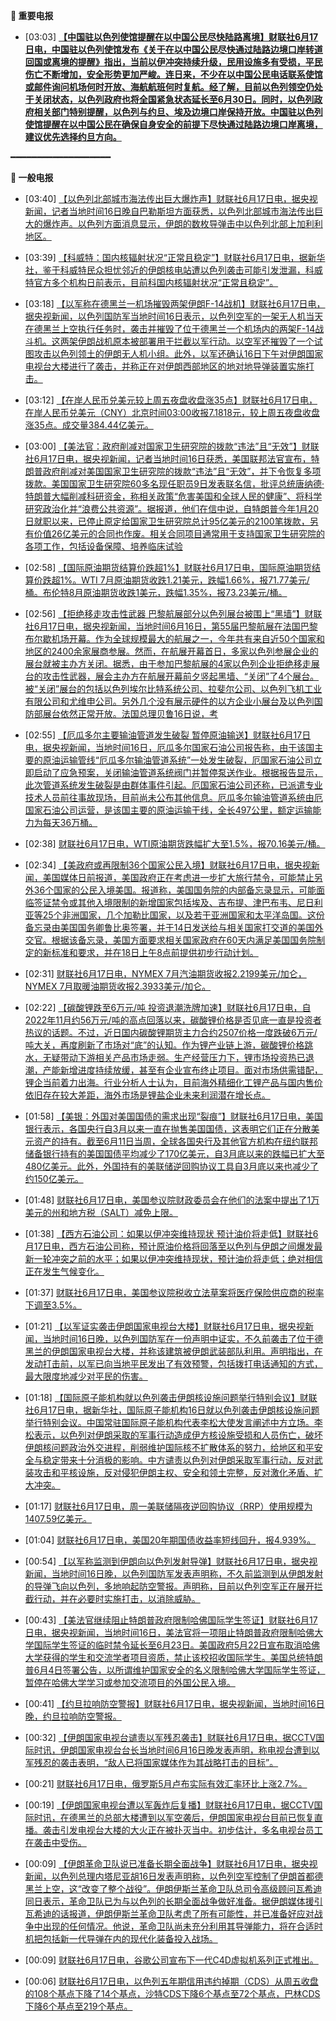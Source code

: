 **🔴 重要电报**

  - [03:03] **[【中国驻以色列使馆提醒在以中国公民尽快陆路离境】财联社6月17日电，中国驻以色列使馆发布《关于在以中国公民尽快通过陆路边境口岸转道回国或离境的提醒》指出，当前以伊冲突持续升级，民用设施多有受损，平民伤亡不断增加，安全形势更加严峻。连日来，不少在以中国公民电话联系使馆或邮件询问机场何时开放、海航航班何时复航。经了解，目前以色列领空仍处于关闭状态，以色列政府也将全国紧急状态延长至6月30日。同时，以色列政府相关部门特别提醒，以色列与约旦、埃及边境口岸保持开放。中国驻以色列使馆提醒在以中国公民在确保自身安全的前提下尽快通过陆路边境口岸离境，建议优先选择约旦方向。](https://www.cls.cn/detail/2059002)**

━━━━━━━━━━━━━━━━━━━

**📰 一般电报**

  - [03:40] [【以色列北部城市海法传出巨大爆炸声】财联社6月17日电，据央视新闻，记者当地时间16日晚自巴勒斯坦方面获悉，以色列北部城市海法传出巨大的爆炸声。以色列方面消息显示，伊朗的数枚导弹击中以色列北部上加利利地区。](https://www.cls.cn/detail/2059008)

  - [03:39] [【科威特：国内核辐射状况“正常且稳定”】财联社6月17日电，据新华社，鉴于科威特民众担忧邻近的伊朗核电站遭以色列袭击可能引发泄漏，科威特官方多个机构日前表示，目前科国内核辐射状况“正常且稳定”。](https://www.cls.cn/detail/2059007)

  - [03:18] [【以军称在德黑兰一机场摧毁两架伊朗F-14战机】财联社6月17日电，据央视新闻，以色列国防军当地时间16日表示，以色列空军的一架无人机当天在德黑兰上空执行任务时，袭击并摧毁了位于德黑兰一个机场内的两架F-14战斗机。这两架伊朗战机原本被部署用于拦截以军行动。以空军还摧毁了一个试图攻击以色列领土的伊朗无人机小组。此外，以军还确认16日下午对伊朗国家电视台大楼进行了袭击，并称正在对伊朗西部地区的地对地导弹装置实施打击。](https://www.cls.cn/detail/2059004)

  - [03:12] [【在岸人民币兑美元较上周五夜盘收盘涨35点】财联社6月17日电，在岸人民币兑美元（CNY）北京时间03:00收报7.1818元，较上周五夜盘收盘涨35点。成交量384.44亿美元。](https://www.cls.cn/detail/2059003)

  - [03:00] [【美法官：政府削减对国家卫生研究院的拨款“违法”且“无效”】财联社6月17日电，据央视新闻，记者当地时间16日获悉，美国联邦法官宣布，特朗普政府削减对美国国家卫生研究院的拨款“违法”且“无效”，并下令恢复多项拨款。美国国家卫生研究院60多名现任职员9日发表联名信，批评总统唐纳德·特朗普大幅削减科研资金，称相关政策“危害美国和全球人民的健康”、将科学研究政治化并“浪费公共资源”。据报道，他们在信中说，自特朗普今年1月20日就职以来，已停止原定给国家卫生研究院总计95亿美元的2100笔拨款，另有价值26亿美元的合同也作废。相关合同项目通常用于支持国家卫生研究院的各项工作，包括设备保障、培养临床试验](https://www.cls.cn/detail/2059001)

  - [02:58] [【国际原油期货结算价跌超1%】财联社6月17日电，国际原油期货结算价跌超1%。WTI 7月原油期货收跌1.21美元，跌幅1.66%，报71.77美元/桶。布伦特8月原油期货收跌1美元，跌幅1.35%，报73.23美元/桶。](https://www.cls.cn/detail/2059000)

  - [02:56] [【拒绝移走攻击性武器 巴黎航展部分以色列展台被围上“黑墙”】财联社6月17日电，据央视新闻，当地时间6月16日，第55届巴黎航展在法国巴黎布尔歇机场开幕。作为全球规模最大的航展之一，今年共有来自近50个国家和地区的2400余家展商参展。然而，在航展开幕首日，多家以色列参展企业的展台就被主办方关闭。据悉，由于参加巴黎航展的4家以色列企业拒绝移走展台的攻击性武器，展会主办方在航展开幕前夕竖起黑墙、“关闭”了4个展台。被“关闭”展台的包括以色列埃尔比特系统公司、拉斐尔公司、以色列飞机工业有限公司和尤维申公司。另外几个没有展示硬件的以方企业小展台及以色列国防部展台依然正常开放。法国总理贝鲁16日说，考](https://www.cls.cn/detail/2058999)

  - [02:55] [【厄瓜多尔主要输油管道发生破裂 暂停原油输送】财联社6月17日电，据央视新闻，当地时间16日，厄瓜多尔国家石油公司报告称，由于该国主要的原油运输管线“厄瓜多尔输油管道系统”一处发生破裂，厄国家石油公司立即启动了应急预案，关闭输油管道系统阀门并暂停泵送作业。根据报告显示，此次管道系统发生破裂是由群体事件引起。厄国家石油公司还称，已派遣专业技术人员前往事故现场，目前尚未公布其他信息。厄瓜多尔输油管道系统由厄国家石油公司运营，是该国主要的原油运输干线，全长497公里，额定运输能力为每天36万桶。](https://www.cls.cn/detail/2058998)

  - [02:38] [财联社6月17日电，WTI原油期货跌幅扩大至1.5%，报70.16美元/桶。](https://www.cls.cn/detail/2058997)

  - [02:34] [【美政府或再限制36个国家公民入境】财联社6月17日电，据央视新闻，美国媒体日前报道，美国政府正在考虑进一步扩大旅行禁令，可能禁止另外36个国家的公民入境美国。报道称，美国国务院的内部备忘录显示，可能面临签证禁令或其他入境限制的新增国家包括埃及、吉布提、津巴布韦、尼日利亚等25个非洲国家，几个加勒比国家，以及若干亚洲国家和太平洋岛国。这份备忘录由美国国务卿鲁比奥签署，并于14日发送给与相关国家打交道的美国外交官。根据该备忘录，美国方面要求相关国家政府在60天内满足美国国务院制定的新标准和要求，并在18日上午8点前提供初步行动计划。](https://www.cls.cn/detail/2058996)

  - [02:31] [财联社6月17日电，NYMEX 7月汽油期货收报2.2199美元/加仑，NYMEX 7月取暖油期货收报2.3933美元/加仑。](https://www.cls.cn/detail/2058995)

  - [02:22] [【碳酸锂跌至6万元/吨 投资退潮洗牌加速】财联社6月17日电，自2022年11月约56万元/吨的高点回落以来，碳酸锂价格是否见底一直是投资者热议的话题。不过，近日国内碳酸锂期货主力合约2507价格一度跌破6万元/吨大关，再度刷新了市场对“底”的认知。作为锂产业链上游，碳酸锂价格跳水，无疑带动下游相关产品市场走弱。生产经营压力下，锂市场投资热已退潮，产能新增进度持续放缓，甚至有企业宣布终止项目。面对市场供需错配，锂企当前着力出海。行业分析人士认为，目前海外精细化工锂产品与国内售价依旧存在较大差距，海外市场是锂盐企业未来利润潜在增长点。](https://www.cls.cn/detail/2058994)

  - [01:58] [【美银：外国对美国国债的需求出现“裂痕”】财联社6月17日电，美国银行表示，各国央行自3月以来一直在抛售美国国债，这表明它们正在分散美元资产的持有。截至6月11日当周，全球各国央行及其他官方机构在纽约联邦储备银行持有的美国国债平均减少了170亿美元，自3月底以来的跌幅已扩大至480亿美元。此外，外国持有的美联储逆回购协议工具自3月底以来也减少了约150亿美元。](https://www.cls.cn/detail/2058992)

  - [01:48] [财联社6月17日电，美国参议院财政委员会在他们的法案中提出了1万美元的州和地方税（SALT）减免上限。](https://www.cls.cn/detail/2058991)

  - [01:38] [【西方石油公司：如果以伊冲突维持现状 预计油价将走低】财联社6月17日电，西方石油公司称，预计原油价格将回落至以色列与伊朗之间爆发最新一轮冲突之前的水平；如果以伊冲突维持现状，预计油价将走低；绝对相信正在发生气候变化。](https://www.cls.cn/detail/2058989)

  - [01:37] [财联社6月17日电，美国参议院税收立法草案将医疗保险供应商的税率下调至3.5%。](https://www.cls.cn/detail/2058988)

  - [01:21] [【以军证实袭击伊朗国家电视台大楼】财联社6月17日电，据央视新闻，当地时间16日晚，以色列国防军在一份声明中证实，不久前袭击了位于德黑兰的伊朗国家电视台大楼，并称该建筑被伊朗武装部队利用。声明指出，在发动打击前，以军已向当地平民发出了有效预警，包括拨打电话通知的方式，最大限度地减少对平民的伤害。](https://www.cls.cn/detail/2058984)

  - [01:18] [【国际原子能机构就以色列袭击伊朗核设施问题举行特别会议】财联社6月17日电，据新华社，国际原子能机构16日就以色列袭击伊朗核设施问题举行特别会议。中国常驻国际原子能机构代表李松大使发言阐述中方立场。李松表示，以色列对伊朗采取的军事行动造成伊方核设施受损和人员伤亡，破坏伊朗核问题政治外交进程，削弱维护国际核不扩散体系的努力，给地区和平安全与稳定带来十分消极的影响。中方谴责以色列对伊朗采取军事行动，反对武装攻击和平核设施，反对侵犯伊朗主权、安全和领土完整，反对激化矛盾、扩大冲突。](https://www.cls.cn/detail/2058982)

  - [01:17] [财联社6月17日电，周一美联储隔夜逆回购协议（RRP）使用规模为1407.59亿美元。](https://www.cls.cn/detail/2058981)

  - [01:04] [财联社6月17日电，美国20年期国债收益率短线回升，报4.939%。](https://www.cls.cn/detail/2058980)

  - [00:54] [【以军称监测到伊朗向以色列发射导弹】财联社6月17日电，据央视新闻，当地时间16日晚，以色列国防军发表声明称，不久前监测到从伊朗发射的导弹飞向以色列，多地响起防空警报。声明称，目前以色列空军正在展开拦截行动，并在必要时实施打击，以消除威胁。](https://www.cls.cn/detail/2058979)

  - [00:43] [【美法官继续阻止特朗普政府限制哈佛国际学生签证】财联社6月17日电，据央视新闻，当地时间16日，美法官将一项阻止特朗普政府限制哈佛大学国际学生签证的临时禁令延长至6月23日。美国政府5月22日宣布取消哈佛大学获得的学生和交流学者项目资质，禁止该校招收国际学生。美国总统特朗普6月4日签署公告，以所谓维护国家安全的名义限制哈佛大学国际学生签证，暂停在哈佛大学学习或参加交流项目的外国公民入境。](https://www.cls.cn/detail/2058978)

  - [00:41] [【约旦拉响防空警报】财联社6月17日电，据央视新闻，当地时间16日晚，约旦拉响防空警报。](https://www.cls.cn/detail/2058977)

  - [00:32] [【伊朗国家电视台谴责以军残忍袭击】财联社6月17日电，据CCTV国际时讯，伊朗国家电视台台长当地时间6月16日晚发表声明，称电视台遭到以军残忍的袭击表明，“敌人已将国家媒体作为其战略打击的目标”。](https://www.cls.cn/detail/2058976)

  - [00:21] [财联社6月17日电，俄罗斯5月卢布实际有效汇率环比上涨2.7%。](https://www.cls.cn/detail/2058975)

  - [00:19] [【伊朗国家电视台遭以军轰炸后复播】财联社6月17日电，据CCTV国际时讯，在德黑兰的总部大楼遭到以军空袭后，伊朗国家电视台目前已恢复直播。袭击引发电视台大楼的大火正在被扑灭当中。初步估计，多名电视台员工在袭击中受伤。](https://www.cls.cn/detail/2058974)

  - [00:09] [【伊朗革命卫队说已准备长期全面战争】财联社6月17日电，据央视新闻，以色列总理内塔尼亚胡16日发表声明称，以色列空军控制了伊朗首都德黑兰上空，这“改变了整个战役”。伊朗伊斯兰革命卫队总司令高级顾问瓦希迪同日表示，革命卫队已为与以色列的长期全面战争做好准备。据伊朗媒体援引瓦希迪的话报道，伊朗伊斯兰革命卫队考虑了所有可能性，并已准备好应对战争中出现的任何情况。他说，革命卫队尚未充分利用其导弹能力，将在合适时机把包括新一代导弹在内的现代化装备投入战场。](https://www.cls.cn/detail/2058972)

  - [00:09] [财联社6月17日电，谷歌公司宣布下一代C4D虚拟机系列正式推出。](https://www.cls.cn/detail/2058971)

  - [00:06] [财联社6月17日电，以色列五年期信用违约掉期（CDS）从周五收盘的108个基点下降了14个基点，沙特CDS下降6个基点至72个基点，巴林CDS下降6个基点至219个基点。](https://www.cls.cn/detail/2058970)
